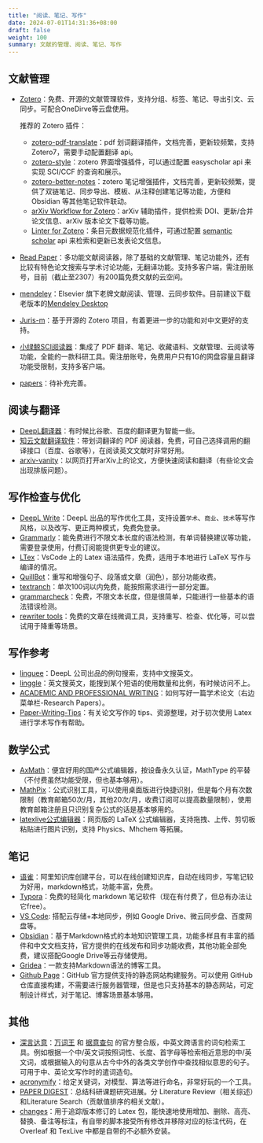 ```yaml
---
title: "阅读、笔记、写作"
date: 2024-07-01T14:31:36+08:00
draft: false
weight: 100
summary: 文献的管理、阅读、笔记、写作
---
```


## 文献管理

- [Zotero](https://zotero.org/)：免费、开源的文献管理软件，支持分组、标签、笔记、导出引文、云同步。可配合OneDirve等云盘使用。

  推荐的 Zotero 插件：

  - [zotero-pdf-translate](https://github.com/windingwind/zotero-pdf-translate)：pdf 划词翻译插件，文档完善，更新较频繁，支持 Zotero7，需要手动配置翻译 api。
  - [zotero-style](https://github.com/MuiseDestiny/zotero-style)：zotero 界面增强插件，可以通过配置 easyscholar api 来实现 SCI/CCF 的查询和展示。
  - [zotero-better-notes](https://github.com/windingwind/zotero-better-notes)：zotero 笔记增强插件，文档完善，更新较频繁，提供了双链笔记、同步导出、模板、从注释创建笔记等功能，方便和 Obsidian 等其他笔记软件联动。
  - [arXiv Workflow for Zotero](https://github.com/AllanChain/zotero-arxiv-workflow)：arXiv 辅助插件，提供检索 DOI、更新/合并论文信息、arXiv 版本论文下载等功能。
  - [Linter for Zotero](https://github.com/northword/zotero-format-metadata)：条目元数据规范化插件，可通过配置 [semantic scholar](https://www.semanticscholar.org/) api 来检索和更新已发表论文信息。
  
- [Read Paper](https://readpaper.com/)：多功能文献阅读器，除了基础的文献管理、笔记功能外，还有比较有特色论文搜索与学术讨论功能，无翻译功能。支持多客户端，需注册账号，目前（截止至2307）有200篇免费文献的云空间。
- [mendeley](https://www.mendeley.com/)：Elsevier 旗下老牌文献阅读、管理、云同步软件。目前建议下载老版本的[Mendeley Desktop](https://www.mendeley.com/reference-management/mendeley-desktop)
- [Juris-m](https://juris-m.github.io/)：基于开源的 Zotero 项目，有着更进一步的功能和对中文更好的支持。
- [小绿鲸SCI阅读器](https://www.xljsci.com)：集成了 PDF 翻译、笔记、收藏语料、文献管理、云阅读等功能，全能的一款科研工具。需注册账号，免费用户只有1G的网盘容量且翻译功能受限制，支持多客户端。
- [papers](https://www.papersapp.com/)：待补充完善。

## 阅读与翻译

- [DeepL翻译器](https://www.deepl.com/translator)：有时候比谷歌、百度的翻译更为智能一些。
- [知云文献翻译软件](https://www.yuque.com/xtranslator/zy/gga6xa)：带划词翻译的 PDF 阅读器，免费，可自己选择调用的翻译接口（百度、谷歌等），在阅读英文文献时非常好用。
- [arxiv-vanity](https://www.arxiv-vanity.com/)：以网页打开arXiv上的论文，方便快速阅读和翻译（有些论文会出现排版问题）。

## 写作检查与优化

- [DeepL Write](https://www.deepl.com/write)：DeepL 出品的写作优化工具，支持设置`学术`、`商业`、`技术`等写作风格，以及改写、更正两种模式，免费免登录。
- [Grammarly](https://app.grammarly.com/)：能免费进行不限文本长度的语法检测，有单词替换建议等功能，需要登录使用，付费订阅能提供更专业的建议。
- [LTex](https://marketplace.visualstudio.com/items?itemName=valentjn.vscode-ltex)：VsCode 上的 Latex 语法插件，免费，适用于本地进行 LaTeX 写作与编译的情况。
- [QuillBot](https://quillbot.com/)：重写和增强句子、段落或文章（润色），部分功能收费。
- [textranch](https://textranch.com/)：单次100词以内免费，能按照需求进行一部分定置。
- [grammarcheck](https://www.nounplus.net/grammarcheck/)：免费，不限文本长度，但是很简单，只能进行一些基本的语法错误检测。
- [rewriter tools](https://rewritertools.com/)：免费的文章在线微调工具，支持重写、检查、优化等，可以尝试用于降重等场景。

## 写作参考

- [linguee](https://cn.linguee.com)：DeepL 公司出品的例句搜索，支持中文搜英文。
- [linggle](https://linggle.com/)：英文搜英文，能搜到某个短语的使用数量和比例，有时候访问不上。
- [ACADEMIC AND PROFESSIONAL WRITING](https://writing.wisc.edu/handbook/assignments/writing-an-abstract-for-your-research-paper/)：如何写好一篇学术论文（右边菜单栏-Research Papers）。
- [Paper-Writing-Tips](https://github.com/MLNLP-World/Paper-Writing-Tips)：有关论文写作的 tips、资源整理，对于初次使用 Latex 进行学术写作有帮助。

## 数学公式

- [AxMath](https://www.amyxun.com/)：便宜好用的国产公式编辑器，按设备永久认证，MathType 的平替（不付费虽然功能受限，但也基本够用）。
- [MathPix](https://mathpix.com/)：公式识别工具，可以使用桌面版进行快捷识别，但是每个月有次数限制（教育邮箱50次/月，其他20次/月，收费订阅可以提高数量限制），使用教育邮箱注册且只识别复杂公式的话是基本够用的。
- [latexlive公式编辑器](https://www.latexlive.com/home)：网页版的 LaTeX 公式编辑器，支持拖拽、上传、剪切板粘贴进行图片识别，支持 Physics、Mhchem 等拓展。

## 笔记

- [语雀](https://www.yuque.com/)：阿里知识库创建平台，可以在线创建知识库，自动在线同步，写笔记较为好用，markdown格式，功能丰富，免费。
- [Typora](https://typoraio.cn/)：免费的轻简化 markdown 笔记软件（现在有付费了，但总有办法让它free）。
- [VS Code](https://code.visualstudio.com/): 搭配云存储+本地同步，例如 Google Drive、微云同步盘、百度网盘等。
- [Obsidian](https://obsidian.md/)：基于Markdown格式的本地知识管理工具，功能多样且有丰富的插件和中文文档支持，官方提供的在线发布和同步功能收费，其他功能全部免费，建议搭配Google Drive等云存储使用。
- [Gridea](https://gridea.dev/)：一款支持Markdown语法的博客工具。
- [Github Page](https://docs.github.com/zh/pages/getting-started-with-github-pages/creating-a-github-pages-site)：GitHub 官方提供支持的静态网站构建服务。可以使用 GitHub 仓库直接构建，不需要进行服务器管理，但是也只支持基本的静态网站，可定制设计样式，对于笔记、博客场景基本够用。

## 其他

- [深言达意](https://www.shenyandayi.com/)：[万词王](https://wantwords.thunlp.org/) 和 [据意查句](https://wantquotes.net/) 的官方整合版，中英文跨语言的词句检索工具。例如根据一个中/英文词按照词性、长度、首字母等检索相近意思的中/英文词，或根据输入的句意从古今中外的各类文学创作中查找相似意思的句子。可用于中、英论文写作时的遣词造句。
- [acronymify](http://acronymify.com/search?q)：给定关键词，对模型、算法等进行命名，非常好玩的一个工具。
- [PAPER DIGEST](https://www.paperdigest.org/)：总结科研课题研究进展。分 Literature Review（相关综述）和Literature Search（贡献值排序的相关文献）。
- [changes](http://mirrors.ibiblio.org/CTAN/macros/latex/contrib/changes/changes.english.pdf)：用于追踪版本修订的 Latex 包，能快速地使用增加、删除、高亮、替换、备注等标注，有自带的脚本接受所有修改并移除对应的标注代码，在 Overleaf 和 TexLive 中都是自带的不必额外安装。
